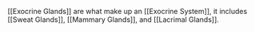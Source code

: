 [[Exocrine Glands]] are what make up an [[Exocrine System]], it includes [[Sweat Glands]], [[Mammary Glands]], and [[Lacrimal Glands]].